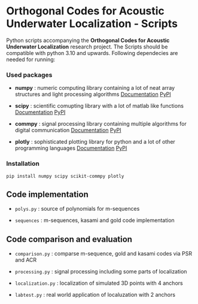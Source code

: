 # Orthogonal Codes for Acoustic Underwater Localization - Scripts

Python scripts accompanying the **Orthogonal Codes for Acoustic Underwater Localization** research project. The Scripts should be compatible with python 3.10 and upwards. Following dependecies are needed for running:

### Used packages

- **numpy**
: numeric computing library containing a lot of neat array structures and light processing algorithms
    [Documentation](https://numpy.org/doc/stable/) [PyPI](https://pypi.org/project/numpy/)

- **scipy**
: scientific comupting library with a lot of matlab like functions
    [Documentation](https://docs.scipy.org/doc/scipy/) [PyPI](https://pypi.org/project/scipy/)

- **commpy**
: signal processing library containing multiple algorithms for digital communication
    [Documentation](https://commpy.readthedocs.io/en/latest/) [PyPI](https://pypi.org/project/scikit-commpy/)

- **plotly**
: sophisticated plotting library for python and a lot of other programming languages
    [Documentation](https://plotly.com/python/) [PyPI](https://pypi.org/project/plotly/)

### Installation
`pip install numpy scipy scikit-commpy plotly`

## Code implementation

- `polys.py`
: source of polynomials for m-sequences

- `sequences`
: m-sequences, kasami and gold code implementation

## Code comparison and evaluation

- `comparison.py`
: comparse m-sequence, gold and kasami codes via PSR and ACR

- `processing.py`
: signal processing including some parts of localization

- `localization.py`
: localization of simulated 3D points with 4 anchors

- `labtest.py`
: real world application of localuzation with 2 anchors